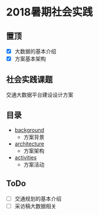 # 2018暑期社会实践
## 置顶
- [x] 大数据的基本介绍
- [x] 方案基本架构

## 社会实践课题
交通大数据平台建设设计方案

## 目录
- [background](https://github.com/liuyang0717/platform/tree/master/background)
	- 方案背景
- [architecture](https://github.com/liuyang0717/platform/tree/master/architecture)
	- 方案架构
- [activities](https://github.com/liuyang0717/platform/tree/master/activities)
	- 方案活动

## ToDo
- [ ] 交通规划的基本介绍
- [ ] 采访稿大数据相关
